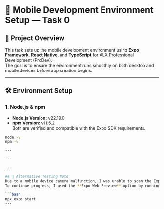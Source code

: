 # 📱 Mobile Development Environment Setup — Task 0

## 🧩 Project Overview
This task sets up the mobile development environment using **Expo Framework**, **React Native**, and **TypeScript** for ALX Professional Development (ProDev).  
The goal is to ensure the environment runs smoothly on both desktop and mobile devices before app creation begins.

---

## 🛠️ Environment Setup

### 1. Node.js & npm
- **Node.js Version:** v22.19.0  
- **npm Version:** v11.5.2  
Both are verified and compatible with the Expo SDK requirements.

```bash
node -v
npm -v

---

---

---

## 📵 Alternative Testing Note
Due to a mobile device camera malfunction, I was unable to scan the Expo QR code using Expo Go.  
To continue progress, I used the **Expo Web Preview** option by running:

```bash
npx expo start
---